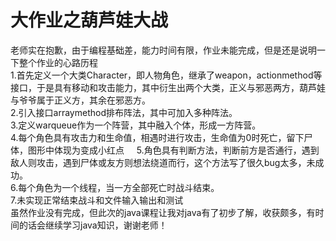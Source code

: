 # 大作业之葫芦娃大战

老师实在抱歉，由于编程基础差，能力时间有限，作业未能完成，但是还是说明一下整个作业的心路历程  
1.首先定义一个大类Character，即人物角色，继承了weapon，actionmethod等接口，于是具有移动和攻击能力，其中衍生出两个大类，正义与邪恶两方，葫芦娃与爷爷属于正义方，其余在邪恶方。  
2.引入接口arraymethod排布阵法，其中可加入多种阵法。  
3.定义warqueue作为一个阵营，其中融入个体，形成一方阵营。  
4.每个角色具有攻击力和生命值，相遇时进行攻击，生命值为0时死亡，留下尸体，图形中体现为变成小红点    
5.角色具有判断方法，判断前方是否通行，遇到敌人则攻击，遇到尸体或友方则想法绕道而行，这个方法写了很久bug太多，未成功。  
6.每个角色为一个线程，当一方全部死亡时战斗结束。    
7.未实现正常结束战斗和文件输入输出和测试     
虽然作业没有完成，但此次的java课程让我对java有了初步了解，收获颇多，有时间的话会继续学习java知识，谢谢老师！

